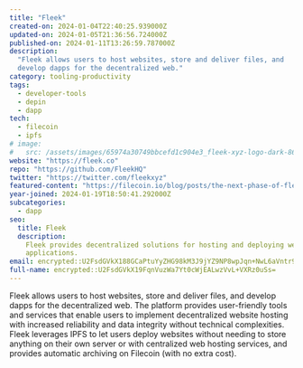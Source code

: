 ```yaml
---
title: "Fleek"
created-on: 2024-01-04T22:40:25.939000Z
updated-on: 2024-01-05T21:36:56.724000Z
published-on: 2024-01-11T13:26:59.787000Z
description:
  "Fleek ​​allows users to host websites, store and deliver files, and
  develop dapps for the decentralized web."
category: tooling-productivity
tags:
  - developer-tools
  - depin
  - dapp
tech:
  - filecoin
  - ipfs
# image:
#   src: /assets/images/65974a30749bbcefd1c904e3_fleek-xyz-logo-dark-866fe3a5fd4b25673eebd25c841bfe30.png
website: "https://fleek.co"
repo: "https://github.com/FleekHQ"
twitter: "https://twitter.com/fleekxyz"
featured-content: "https://filecoin.io/blog/posts/the-next-phase-of-fleek-with-filecoin/"
year-joined: 2024-01-19T18:50:41.292000Z
subcategories:
  - dapp
seo:
  title: Fleek
  description:
    Fleek provides decentralized solutions for hosting and deploying web
    applications.
email: encrypted::U2FsdGVkX188GCaPtuYyZHG98kM3J9jYZ9NP8wpJqn+NwL6aVntr9Ot4gzVcGz+P
full-name: encrypted::U2FsdGVkX19FqnVuzWa7Yt0cWjEALwzVvL+VXRz0uSs=
---
```


Fleek ​​allows users to host websites, store and deliver files, and develop dapps for the decentralized web. The platform provides user-friendly tools and services that enable users to implement decentralized website hosting with increased reliability and data integrity without technical complexities. Fleek leverages IPFS to let users deploy websites without needing to store anything on their own server or with centralized web hosting services, and provides automatic archiving on Filecoin (with no extra cost).
